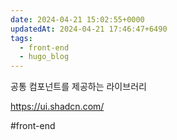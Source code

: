 ```yaml
---
date: 2024-04-21 15:02:55+0000
updatedAt: 2024-04-21 17:46:47+6490
tags:
  - front-end
  - hugo_blog
---
```

공통 컴포넌트를 제공하는 라이브러리

https://ui.shadcn.com/

#front-end 